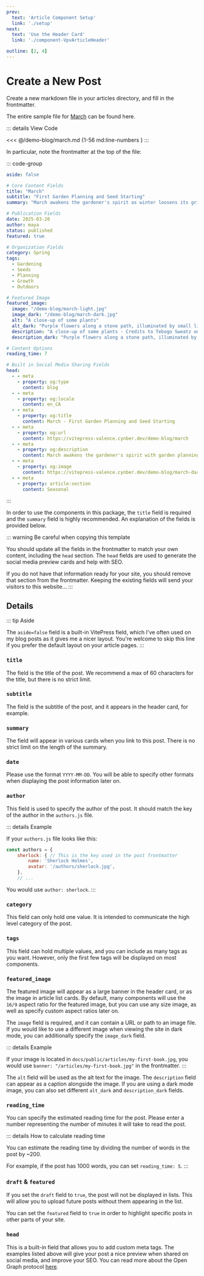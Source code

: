 ```yaml
---
prev:
  text: 'Article Component Setup'
  link: './setup'
next:
  text: 'Use the Header Card'
  link: './component-VpvArticleHeader'

outline: [2, 4]
---
```


# Create a New Post

Create a new markdown file in your articles directory, and fill in the frontmatter. 

The entire sample file for [March](/demo-blog/march) can be found here.

::: details View Code

<<< @/demo-blog/march.md {1-56 md:line-numbers }
:::

In particular, note the frontmatter at the top of the file:


::: code-group
```yaml [docs/articles/my-summer.md]
aside: false

# Core Content Fields
title: "March"
subtitle: "First Garden Planning and Seed Starting"
summary: "March awakens the gardener's spirit as winter loosens its grip. It's time to plan your garden, start seeds indoors, and prepare for the growing season ahead. Feel the excitement of new growth and fresh possibilities."

# Publication Fields
date: 2025-03-20
author: maya
status: published
featured: true

# Organization Fields
category: Spring
tags:
  - Gardening
  - Seeds
  - Planning
  - Growth
  - Outdoors

# Featured Image
featured_image:
  image: "/demo-blog/march-light.jpg"
  image_dark: "/demo-blog/march-dark.jpg"
  alt: "A close-up of some plants"
  alt_dark: "Purple flowers along a stone path, illuminated by small lights"
  description: "A close-up of some plants - Credits to Tebogo Sweatz on Unsplash"
  description_dark: "Purple flowers along a stone path, illuminated by small lights - Credits to Cee on Unsplash"

# Content Options
reading_time: 7

# Built in Social Media Sharing Fields
head:
  - - meta
    - property: og:type
      content: blog
  - - meta
    - property: og:locale
      content: en_CA
  - - meta
    - property: og:title
      content: March - First Garden Planning and Seed Starting
  - - meta
    - property: og:url
      content: https://vitepress-valence.cynber.dev/demo-blog/march
  - - meta
    - property: og:description
      content: March awakens the gardener's spirit with garden planning and seed starting for the season ahead.
  - - meta
    - property: og:image
      content: https://vitepress-valence.cynber.dev/demo-blog/march-dark.jpg
  - - meta
    - property: article:section
      content: Seasonal
```
:::

In order to use the components in this package, the `title` field is required and the `summary` field is highly recommended. An explanation of the fields is provided below.

::: warning Be careful when copying this template

You should update all the fields in the frontmatter to match your own content, including the `head` section. The `head` fields are used to generate the social media preview cards and help with SEO.

If you do not have that information ready for your site, you should remove that section from the frontmatter. Keeping the existing fields will send your visitors to this website...
:::

## Details

::: tip Aside

The `aside=false` field is a built-in VitePress field, which I've often used on my blog posts as it gives me a nicer layout. You're welcome to skip this line if you prefer the default layout on your article pages.
:::

### `title`

The field is the title of the post. We recommend a max of 60 characters for the title, but there is no strict limit.

### `subtitle`

The field is the subtitle of the post, and it appears in the header card, for example.

### `summary`

The field will appear in various cards when you link to this post. There is no strict limit on the length of the summary.

### `date`

Please use the format `YYYY-MM-DD`. You will be able to specify other formats when displaying the post information later on.

### `author`

This field is used to specify the author of the post. It should match the key of the author in the `authors.js` file.

::: details Example

If your `authors.js` file looks like this:

```js [authors.js]
const authors = {
    sherlock: { // This is the key used in the post frontmatter
        name: 'Sherlock Holmes',
        avatar: '/authors/sherlock.jpg',
    },
    // ...
```

You would use `author: sherlock`.
:::

### `category`

This field can only hold one value. It is intended to communicate the high level category of the post.

### `tags`

This field can hold multiple values, and you can include as many tags as you want. However, only the first few tags will be displayed on most components.

### `featured_image`

The featured image will appear as a large banner in the header card, or as the image in article list cards. By default, many components will use the `16/9` aspect ratio for the featured image, but you can use any size image, as well as specify custom aspect ratios later on.

The `image` field is required, and it can contain a URL or path to an image file. If you would like to use a different image when viewing the site in dark mode, you can additionally specify the `image_dark` field.

::: details Example

If your image is located in `docs/public/articles/my-first-book.jpg`, you would use `banner: "/articles/my-first-book.jpg"` in the frontmatter.
:::

The `alt` field will be used as the alt text for the image. The `description` field can appear as a caption alongside the image. If you are using a dark mode image, you can also set different `alt_dark` and `description_dark` fields.

### `reading_time`

You can specify the estimated reading time for the post. Please enter a number representing the number of minutes it will take to read the post.

::: details How to calculate reading time

You can estimate the reading time by dividing the number of words in the post by ~200.

For example, if the post has 1000 words, you can set `reading_time: 5`.
:::

### `draft` & `featured`

If you set the `draft` field to `true`, the post will not be displayed in lists. This will allow you to upload future posts without them appearing in the list.

You can set the `featured` field to `true` in order to highlight specific posts in other parts of your site.

### `head`

This is a built-in field that allows you to add custom meta tags. The examples listed above will give your post a nice preview when shared on social media, and improve your SEO. You can read more about the Open Graph protocol [here](https://ogp.me/).